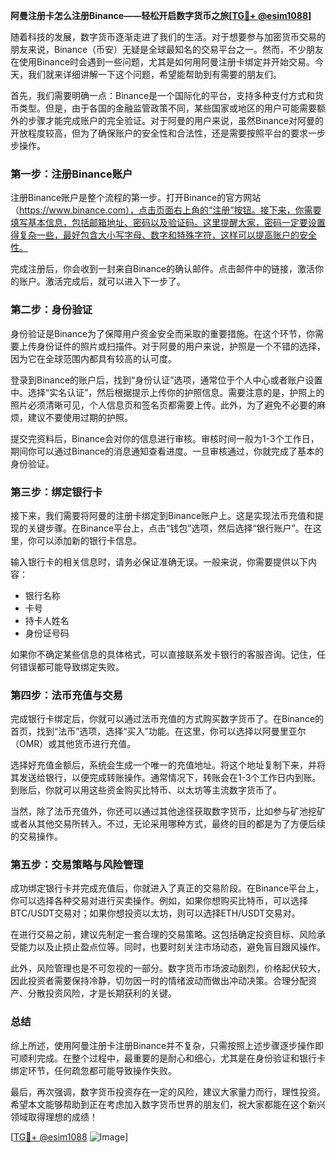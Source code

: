 **阿曼注册卡怎么注册Binance——轻松开启数字货币之旅[[TG💪+ @esim1088](https://t.me/s/esim1088)]**

随着科技的发展，数字货币逐渐走进了我们的生活。对于想要参与加密货币交易的朋友来说，Binance（币安）无疑是全球最知名的交易平台之一。然而，不少朋友在使用Binance时会遇到一些问题，尤其是如何用阿曼注册卡绑定并开始交易。今天，我们就来详细讲解一下这个问题，希望能帮助到有需要的朋友们。

首先，我们需要明确一点：Binance是一个国际化的平台，支持多种支付方式和货币类型。但是，由于各国的金融监管政策不同，某些国家或地区的用户可能需要额外的步骤才能完成账户的完全验证。对于阿曼的用户来说，虽然Binance对阿曼的开放程度较高，但为了确保账户的安全性和合法性，还是需要按照平台的要求一步步操作。

### **第一步：注册Binance账户**

注册Binance账户是整个流程的第一步。打开Binance的官方网站（https://www.binance.com），点击页面右上角的“注册”按钮。接下来，你需要填写基本信息，包括邮箱地址、密码以及验证码。这里提醒大家，密码一定要设置得复杂一些，最好包含大小写字母、数字和特殊字符，这样可以提高账户的安全性。

完成注册后，你会收到一封来自Binance的确认邮件。点击邮件中的链接，激活你的账户。激活完成后，就可以进入下一步了。

### **第二步：身份验证**

身份验证是Binance为了保障用户资金安全而采取的重要措施。在这个环节，你需要上传身份证件的照片或扫描件。对于阿曼的用户来说，护照是一个不错的选择，因为它在全球范围内都具有较高的认可度。

登录到Binance的账户后，找到“身份认证”选项，通常位于个人中心或者账户设置中。选择“实名认证”，然后根据提示上传你的护照信息。需要注意的是，护照上的照片必须清晰可见，个人信息页和签名页都需要上传。此外，为了避免不必要的麻烦，建议不要使用过期的护照。

提交完资料后，Binance会对你的信息进行审核。审核时间一般为1-3个工作日，期间你可以通过Binance的消息通知查看进度。一旦审核通过，你就完成了基本的身份验证。

### **第三步：绑定银行卡**

接下来，我们需要将阿曼的注册卡绑定到Binance账户上。这是实现法币充值和提现的关键步骤。在Binance平台上，点击“钱包”选项，然后选择“银行账户”。在这里，你可以添加新的银行卡信息。

输入银行卡的相关信息时，请务必保证准确无误。一般来说，你需要提供以下内容：
- 银行名称
- 卡号
- 持卡人姓名
- 身份证号码

如果你不确定某些信息的具体格式，可以直接联系发卡银行的客服咨询。记住，任何错误都可能导致绑定失败。

### **第四步：法币充值与交易**

完成银行卡绑定后，你就可以通过法币充值的方式购买数字货币了。在Binance的首页，找到“法币”选项，选择“买入”功能。在这里，你可以选择以阿曼里亚尔（OMR）或其他货币进行充值。

选择好充值金额后，系统会生成一个唯一的充值地址。将这个地址复制下来，并将其发送给银行，以便完成转账操作。通常情况下，转账会在1-3个工作日内到账。到账后，你就可以用这些资金购买比特币、以太坊等主流数字货币了。

当然，除了法币充值外，你还可以通过其他途径获取数字货币，比如参与矿池挖矿或者从其他交易所转入。不过，无论采用哪种方式，最终的目的都是为了方便后续的交易操作。

### **第五步：交易策略与风险管理**

成功绑定银行卡并完成充值后，你就进入了真正的交易阶段。在Binance平台上，你可以选择各种交易对进行买卖操作。例如，如果你想购买比特币，可以选择BTC/USDT交易对；如果你想投资以太坊，则可以选择ETH/USDT交易对。

在进行交易之前，建议先制定一套合理的交易策略。这包括确定投资目标、风险承受能力以及止损止盈点位等。同时，也要时刻关注市场动态，避免盲目跟风操作。

此外，风险管理也是不可忽视的一部分。数字货币市场波动剧烈，价格起伏较大，因此投资者需要保持冷静，切勿因一时的情绪波动而做出冲动决策。合理分配资产、分散投资风险，才是长期获利的关键。

### **总结**

综上所述，使用阿曼注册卡注册Binance并不复杂，只需按照上述步骤逐步操作即可顺利完成。在整个过程中，最重要的是耐心和细心，尤其是在身份验证和银行卡绑定环节，任何疏忽都可能导致操作失败。

最后，再次强调，数字货币投资存在一定的风险，建议大家量力而行，理性投资。希望本文能够帮助到正在考虑加入数字货币世界的朋友们，祝大家都能在这个新兴领域取得理想的成绩！

[[TG💪+ @esim1088](https://t.me/s/esim1088) ![Image](https://i.postimg.cc/4NQfJmqS/Snipaste-2025-05-13-00-14-12.png)]